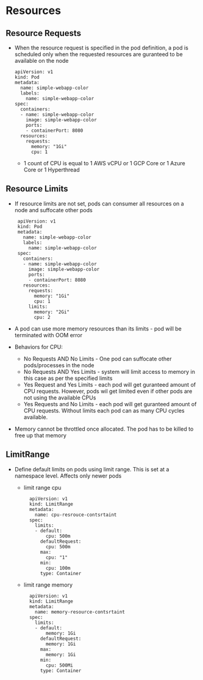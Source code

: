 # Resources

## Resource Requests
- When the resource request is specified in the pod definition, a pod is scheduled only when the requested resources are guranteed to be available on the node

      apiVersion: v1
      kind: Pod
      metadata:
        name: simple-webapp-color
        labels:
          name: simple-webapp-color
      spec:
        containers:
        - name: simple-webapp-color
          image: simple-webapp-color
          ports:
          - containerPort: 8080
        resources:
          requests:
            memory: "1Gi"
            cpu: 1

  - 1 count of CPU is equal to 1 AWS vCPU or 1 GCP Core or 1 Azure Core or 1 Hyperthread
 
 ## Resource Limits
  
 - If resource limits are not set, pods can consumer all resources on a node and suffocate other pods
 
        apiVersion: v1
        kind: Pod
        metadata:
          name: simple-webapp-color
          labels:
            name: simple-webapp-color
        spec:
          containers:
          - name: simple-webapp-color
            image: simple-webapp-color
            ports:
            - containerPort: 8080
          resources:
            requests:
              memory: "1Gi"
              cpu: 1
            limits:
              memory: "2Gi"
              cpu: 2

- A pod can use more memory resources than its limits - pod will be terminated with OOM error
  
- Behaviors for CPU:
  - No Requests AND No Limits - One pod can suffocate other pods/processes in the node
  - No Requests AND Yes Limits - system will limit access to memory in this case as per the specified limits
  - Yes Request and Yes Limits - each pod will get guranteed amount of CPU requests. However, pods wil get limited even if other pods are not using the available CPUs
  - Yes Requests and No Limits - each pod will get guranteed amount of CPU requests. Without limits each pod can as many CPU cycles available.
 
- Memory cannot be throttled once allocated. The pod has to be killed to free up that memory

## LimitRange

- Define default limits on pods using limit range. This is set at a namespace level. Affects only newer pods

  - limit range cpu

          apiVersion: v1
          kind: LimitRange
          metadata:
            name: cpu-resrouce-contsrtaint
          spec:
            limits:
            - default:
                cpu: 500m
              defaultRequest:
                cpu: 500m
              max:
                cpu: "1"
              min:
                cpu: 100m
              type: Container

  - limit range memory

          apiVersion: v1
          kind: LimitRange
          metadata:
            name: memory-resource-contsrtaint
          spec:
            limits:
            - default:
                memory: 1Gi
              defaultRequest:
                memory: 1Gi
              max:
                memory: 1Gi
              min:
                cpu: 500Mi
              type: Container
    
        
